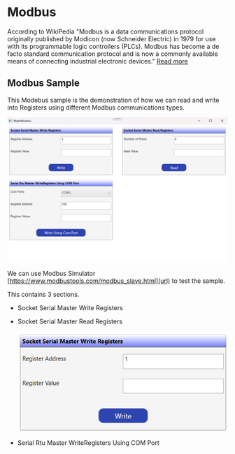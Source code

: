 # Modbus
According to WikiPedia
"Modbus is a data communications protocol originally published by Modicon (now Schneider Electric) in 1979 for use with its programmable logic controllers (PLCs). Modbus has become a de facto standard communication protocol and is now a commonly available means of connecting industrial electronic devices." [Read more](https://en.wikipedia.org/wiki/Modbus)
 
## Modbus Sample
This Modebus sample is the demonstration of how we can read and write into Registers using different Modbus communications types. 

![ModBus Sample Application UI](ModbusWPF/Docs/Images/ModbusSampleUI.png)

We can use Modbus Simulator [https://www.modbustools.com/modbus_slave.html](url) to test the sample.

This contains 3 sections. 

- Socket Serial Master Write Registers
  
- Socket Serial Master Read Registers
  
  ![Screenshot](ModbusWPF/Docs/Images/SocketSerialMasterReadRegisters.png)
  
- Serial Rtu Master WriteRegisters Using COM Port
  

